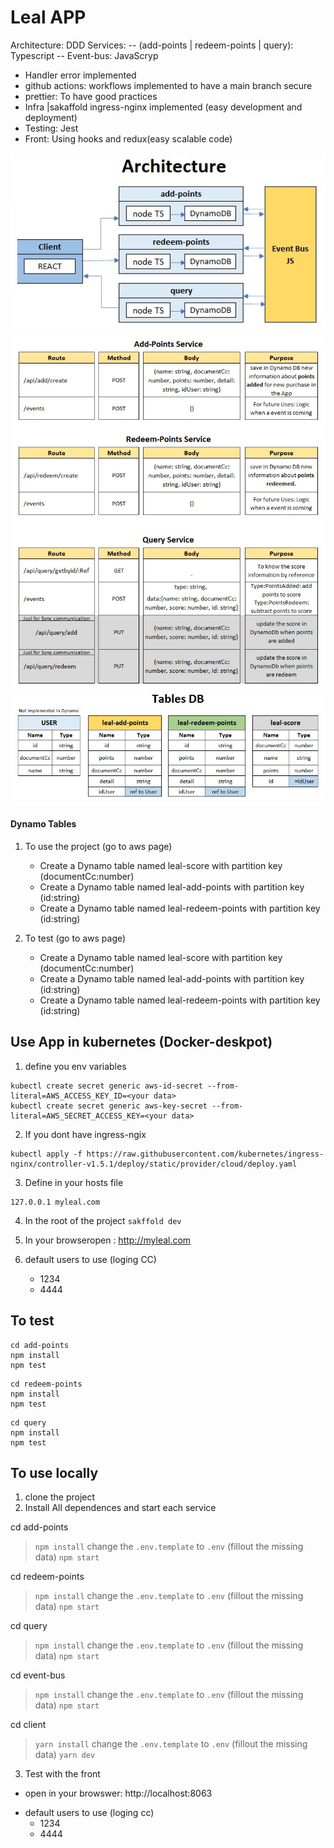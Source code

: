 

# Leal APP

Architecture: DDD
Services: 
-- (add-points | redeem-points | query): Typescript
-- Event-bus: JavaScryp

- Handler error implemented
- github actions: workflows implemented to have a main branch secure
- prettier: To have good practices
- Infra |sakaffold ingress-nginx implemented (easy development and deployment)
- Testing: Jest
- Front: Using hooks and redux(easy scalable code)

<img src="/images-doc/architectureImg.jpg" alt="Architecture" >
<img src="/images-doc/servicesImg.jpg" alt="Services" >
<img src="/images-doc/tablesDbImg.jpg" alt="Data Base">

#### Dynamo Tables
1. To use the project (go to aws page)
	- Create a Dynamo table named leal-score with partition key  (documentCc:number)
	- Create a Dynamo table named leal-add-points with partition key  (id:string)
	- Create a Dynamo table named leal-redeem-points with partition key  (id:string)

2. To test (go to aws page)
	- Create a Dynamo table named leal-score with partition key  (documentCc:number)
	- Create a Dynamo table named leal-add-points with partition key  (id:string)
	- Create a Dynamo table named leal-redeem-points with partition key  (id:string)

## Use App in kubernetes (Docker-deskpot)

1. define you env variables
```
kubectl create secret generic aws-id-secret --from-literal=AWS_ACCESS_KEY_ID=<your data>
kubectl create secret generic aws-key-secret --from-literal=AWS_SECRET_ACCESS_KEY=<your data>
```

2. If you dont have ingress-ngix
```
kubectl apply -f https://raw.githubusercontent.com/kubernetes/ingress-nginx/controller-v1.5.1/deploy/static/provider/cloud/deploy.yaml
```
3. Define in your hosts file
```
127.0.0.1 myleal.com
```

4. In the root of the project
```sakffold dev```

5. In your browseropen : http://myleal.com

6. default users to use (loging CC)
	- 1234
	- 4444



## To test
```
cd add-points
npm install
npm test 
```
```
cd redeem-points
npm install
npm test
```
```
cd query
npm install
npm test
```

## To use locally

1. clone the project
2. Install All dependences and start each service

 cd add-points
> ``npm install``
> change the ``.env.template`` to ``.env`` (fillout the missing data)
> ``npm start``


cd redeem-points
> ``npm install``
> change the ``.env.template`` to ``.env`` (fillout the missing data)
> ``npm start``

cd query
> ``npm install``
> change the ``.env.template`` to ``.env`` (fillout the missing data)
> ``npm start``

cd event-bus
> ``npm install``
> change the ``.env.template`` to ``.env`` (fillout the missing data)
> ``npm start``

cd client
> ``yarn install``
> change the ``.env.template`` to ``.env`` (fillout the missing data)
> ``yarn dev``


3. Test with the front
* open in your browswer: http://localhost:8063

- default users to use (loging cc)
	- 1234
	- 4444
